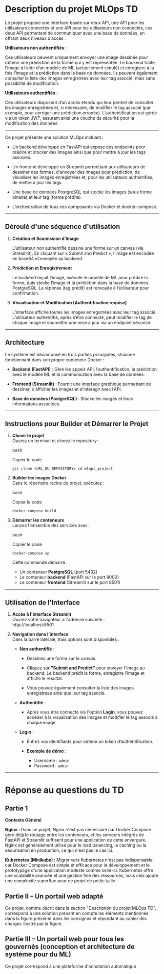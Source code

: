 # Description du projet MLOps TD

Le projet propose une interface basée sur deux API, une API pour les utilisateurs connectés et une API pour les utilisateurs non connectés, ces deux API permettent de communiquer avec une base de données, en offrant deux niveaux d’accès :

**Utilisateurs non authentifiés** :

Ces utilisateurs peuvent uniquement envoyer une image dessinée pour obtenir une prédiction de la forme qui y est représentée. Le backend traite l’image à l’aide d’un modèle de ML (actuellement simulé) et enregistre à la fois l’image et la prédiction dans la base de données. Ils peuvent également consulter la liste des images enregistrées avec leur tag associé, mais sans possibilité de modification.

**Utilisateurs authentifiés** :

Ces utilisateurs disposent d’un accès étendu qui leur permet de consulter les images enregistrées et, si nécessaire, de modifier le tag associé (par exemple, pour corriger une prédiction erronée). L’authentification est gérée via un token JWT, assurant ainsi une couche de sécurité pour la modification des données.

----

Ce projet présente une solution MLOps incluant :

- Un backend développé en FastAPI qui expose des endpoints pour prédire et stocker des images ainsi que pour mettre à jour les tags associés.

- Un frontend développé en Streamlit permettant aux utilisateurs de dessiner des formes, d'envoyer des images pour prédiction, de visualiser les images enregistrées et, pour les utilisateurs authentifiés, de mettre à jour les tags.
  
- Une base de données PostgreSQL qui stocke les images (sous forme binaire) et leur tag (forme prédite).

- L’orchestration de tous ces composants via Docker et docker-compose.


---

## Déroulé d'une séquence d'utilisation 

1) **Création et Soumission d’Image**

    L’utilisateur non authentifié dessine une forme sur un canvas (via Streamlit).
    En cliquant sur « Submit and Predict », l’image est encodée en base64 et envoyée au backend.

2) **Prédiction et Enregistrement**

    Le backend reçoit l’image, exécute le modèle de ML pour prédire la forme, puis stocke l’image et la prédiction dans la base de données PostgreSQL.
    La réponse (tag prédit) est renvoyée à l’utilisateur pour confirmation.

3) **Visualisation et Modification (Authentification requise)**

    L’interface affiche toutes les images enregistrées avec leur tag associé.
    L’utilisateur authentifié, après s’être connecté, peut modifier le tag de chaque image et soumettre une mise à jour via un endpoint sécurisé.

---

## Architecture

Le système est décomposé en trois parties principales, chacune fonctionnant dans son propre conteneur Docker :

- **Backend (FastAPI)** : Gère les appels API, l’authentification, la prédiction avec le modèle ML et la communication avec la base de données.

- **Frontend (Streamlit)** : Fournit une interface graphique permettant de dessiner, d’afficher les images et d’interagir avec l’API.

- **Base de données (PostgreSQL)** : Stocke les images et leurs informations associées.

---

## Instructions pour Builder et Démarrer le Projet

1. **Cloner le projet**  
    Ouvrez un terminal et clonez le repository :
    
    bash
    
    Copier le code
    
    `git clone <URL_DU_REPOSITORY> cd mlops_project`
    
2. **Builder les images Docker**  
    Dans le répertoire racine du projet, exécutez :
    
    bash
    
    Copier le code
    
    `docker-compose build`
    
3. **Démarrer les conteneurs**  
    Lancez l'ensemble des services avec :
    
    bash
    
    Copier le code
    
    `docker-compose up`
    
    Cette commande démarre :
    
    - Un conteneur **PostgreSQL** (port 5432)
    - Le conteneur **backend** (FastAPI sur le port 8000)
    - Le conteneur **frontend** (Streamlit sur le port 8501)

---

## Utilisation de l'Interface

1. **Accès à l'interface Streamlit**  
    Ouvrez votre navigateur à l'adresse suivante :  
    http://localhost:8501
    
2. **Navigation dans l’interface**  
    Dans la barre latérale, trois options sont disponibles :
    
    - **Non authentifié** :
        - Dessinez une forme sur le canvas.
        
        - Cliquez sur **"Submit and Predict"** pour envoyer l'image au backend. Le backend prédit la forme, enregistre l'image et affiche le résultat.

        - Vous pouvez également consulter la liste des images enregistrées ainsi que leur tag associé.

    - **Authentifié** :
        - Après vous être connecté via l'option **Login**, vous pouvez accéder à la visualisation des images et modifier le tag associé à chaque image.

    - **Login** :
        - Entrez vos identifiants pour obtenir un token d’authentification.

        - **Exemple de démo** :
            - Username : `admin`
            - Password : `admin`

---

# Réponse au questions du TD

## Partie 1

**Contexte Général**

**Nginx :**
Dans ce projet, Nginx n'est pas nécessaire car Docker Compose gère déjà le routage entre les conteneurs, et les serveurs intégrés de FastAPI et Streamlit suffisent pour une application de cette envergure. Nginx est généralement utilisé pour le load balancing, le caching ou la sécurisation en production, ce qui n'est pas le cas ici.

**Kubernetes (Minikube) :**
Migrer vers Kubernetes n'est pas indispensable car Docker Compose est simple et efficace pour le développement et le prototypage d'une application modeste comme celle-ci. Kubernetes offre une scalabilité avancée et une gestion fine des ressources, mais cela ajoute une complexité superflue pour ce projet de petite taille.


## Partie II – Un portail web adapté

Ce projet, comme décrit dans la section "Description du projet MLOps TD", correspond à une solution prenant en compte les éléments mentionnés dans la figure présente dans les consignes et répondant au cahier des charges illustré par la figure.

## Partie III – Un portail web pour tous les gouvernés (conception et architecture de système pour du ML)

Ce projet correspond à une plateforme d'annotation automatique
